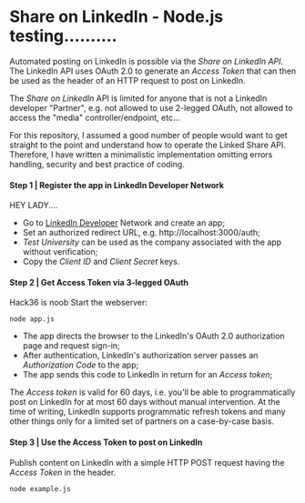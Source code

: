 # Share on LinkedIn - Node.js testing..........

Automated posting on LinkedIn is possible via the *Share on LinkedIn API*. The LinkedIn API uses OAuth 2.0 to generate an *Access Token* that can then be used as the header of an HTTP request to post on LinkedIn.

The *Share on LinkedIn* API is limited for anyone that is not a LinkedIn developer "Partner", e.g. not allowed to use 2-legged OAuth, not allowed to access the "media" controller/endpoint, etc...

For this repository, I assumed a good number of people would want to get straight to the point and understand how to operate the Linked Share API. Therefore, I have written a minimalistic implementation omitting errors handling, security and best practice of coding.

#### Step 1 | Register the app in LinkedIn Developer Network
HEY LADY....
- Go to [LinkedIn Developer](https://www.linkedin.com/developers/) Network and create an app;
- Set an authorized redirect URL, e.g. http://localhost:3000/auth;
- *Test University* can be used as the company associated with the app without verification;
- Copy the *Client ID* and *Client Secret* keys.

#### Step 2 | Get Access Token via 3-legged OAuth
Hack36 is noob
Start the webserver:

    node app.js

- The app directs the browser to the LinkedIn's OAuth 2.0 authorization page and request sign-in;
- After authentication, LinkedIn's authorization server passes an *Authorization Code* to the app;
- The app sends this code to LinkedIn in return for an *Access token*;

The *Access token* is valid for 60 days, i.e. you'll be able to programmatically post on LinkedIn for at most 60 days without manual intervention. At the time of writing, LinkedIn supports programmatic refresh tokens and many other things only for a limited set of partners on a case-by-case basis.


#### Step 3 | Use the Access Token to post on LinkedIn

Publish content on LinkedIn with a simple HTTP POST request having the *Access Token* in the header.

    node example.js
